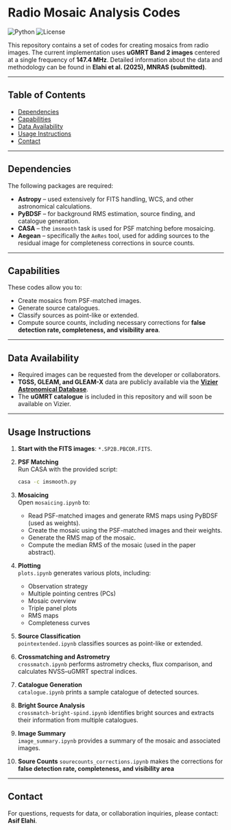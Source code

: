 # Radio Mosaic Analysis Codes

![Python](https://img.shields.io/badge/python-3.8%2B-blue) ![License](https://img.shields.io/badge/license-MIT-green)

This repository contains a set of codes for creating mosaics from radio images. The current implementation uses **uGMRT Band 2 images** centered at a single frequency of **147.4 MHz**. Detailed information about the data and methodology can be found in **Elahi et al. (2025), MNRAS (submitted)**.

---

## Table of Contents
- [Dependencies](#dependencies)
- [Capabilities](#capabilities)
- [Data Availability](#data-availability)
- [Usage Instructions](#usage-instructions)
- [Contact](#contact)

---

## Dependencies

The following packages are required:

- **Astropy** – used extensively for FITS handling, WCS, and other astronomical calculations.  
- **PyBDSF** – for background RMS estimation, source finding, and catalogue generation.  
- **CASA** – the `imsmooth` task is used for PSF matching before mosaicing.  
- **Aegean** – specifically the `AeRes` tool, used for adding sources to the residual image for completeness corrections in source counts.  

---

## Capabilities

These codes allow you to:

- Create mosaics from PSF-matched images.  
- Generate source catalogues.  
- Classify sources as point-like or extended.  
- Compute source counts, including necessary corrections for **false detection rate, completeness, and visibility area**.  

---

## Data Availability

- Required images can be requested from the developer or collaborators.  
- **TGSS, GLEAM, and GLEAM-X** data are publicly available via the **[Vizier Astronomical Database](https://vizier.u-strasbg.fr/)**.  
- The **uGMRT catalogue** is included in this repository and will soon be available on Vizier.  

---

## Usage Instructions

1. **Start with the FITS images**: `*.SP2B.PBCOR.FITS`.  

2. **PSF Matching**  
   Run CASA with the provided script:  
   ```bash
   casa -c imsmooth.py
   ```

3. **Mosaicing**  
   Open `mosaicing.ipynb` to:  
   - Read PSF-matched images and generate RMS maps using PyBDSF (used as weights).  
   - Create the mosaic using the PSF-matched images and their weights.  
   - Generate the RMS map of the mosaic.  
   - Compute the median RMS of the mosaic (used in the paper abstract).  

4. **Plotting**  
   `plots.ipynb` generates various plots, including:  
   - Observation strategy  
   - Multiple pointing centres (PCs)  
   - Mosaic overview  
   - Triple panel plots  
   - RMS maps  
   - Completeness curves  

5. **Source Classification**  
   `pointextended.ipynb` classifies sources as point-like or extended.  

6. **Crossmatching and Astrometry**  
   `crossmatch.ipynb` performs astrometry checks, flux comparison, and calculates NVSS–uGMRT spectral indices.  

7. **Catalogue Generation**  
   `catalogue.ipynb` prints a sample catalogue of detected sources.  

8. **Bright Source Analysis**  
   `crossmatch-bright-spind.ipynb` identifies bright sources and extracts their information from multiple catalogues.  

9. **Image Summary**  
   `image_summary.ipynb` provides a summary of the mosaic and associated images.

10. **Soure Counts**
    `sourecounts_corrections.ipynb` makes the corrections for **false detection rate, completeness, and visibility area**

---

## Contact

For questions, requests for data, or collaboration inquiries, please contact: **Asif Elahi**.
